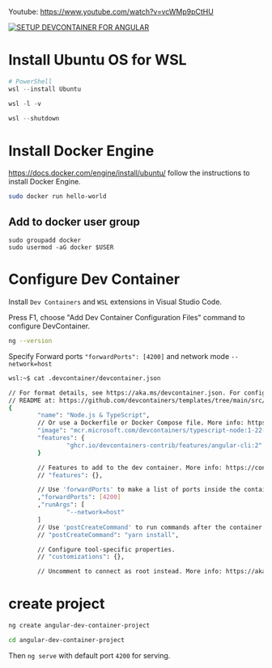 Youtube: https://www.youtube.com/watch?v=vcWMp9pCtHU

[![SETUP DEVCONTAINER FOR ANGULAR](https://github.com/user-attachments/assets/3c035a6a-2065-4bb9-b07e-d3a7fe11dbcd)](https://youtu.be/vcWMp9pCtHU?t=1s "SETUP DEVCONTAINER FOR ANGULAR")

# Install Ubuntu OS for WSL
```powershell
# PowerShell
wsl --install Ubuntu

wsl -l -v

wsl --shutdown
```

# Install Docker Engine
https://docs.docker.com/engine/install/ubuntu/
follow the instructions to install Docker Engine.

```sh
sudo docker run hello-world
```

## Add to docker user group

```
sudo groupadd docker
sudo usermod -aG docker $USER
```

# Configure Dev Container

Install `Dev Containers` and `WSL` extensions in Visual Studio Code.

Press F1, choose "Add Dev Container Configuration Files" command to configure DevContainer.

```sh
ng --version
```

Specify Forward ports `"forwardPorts": [4200]` and network mode `--network=host`

```sh
wsl:~$ cat .devcontainer/devcontainer.json

// For format details, see https://aka.ms/devcontainer.json. For config options, see the
// README at: https://github.com/devcontainers/templates/tree/main/src/typescript-node
{
        "name": "Node.js & TypeScript",
        // Or use a Dockerfile or Docker Compose file. More info: https://containers.dev/guide/dockerfile
        "image": "mcr.microsoft.com/devcontainers/typescript-node:1-22-bookworm",
        "features": {
                "ghcr.io/devcontainers-contrib/features/angular-cli:2": {}
        }

        // Features to add to the dev container. More info: https://containers.dev/features.
        // "features": {},

        // Use 'forwardPorts' to make a list of ports inside the container available locally.
        ,"forwardPorts": [4200]
        ,"runArgs": [
                "--network=host"
        ]
        // Use 'postCreateCommand' to run commands after the container is created.
        // "postCreateCommand": "yarn install",

        // Configure tool-specific properties.
        // "customizations": {},

        // Uncomment to connect as root instead. More info: https://aka.ms/dev-containers-non-root.


```

# create project

```sh
ng create angular-dev-container-project

cd angular-dev-container-project
```

Then `ng serve` with default port `4200` for serving. 



